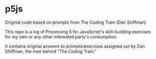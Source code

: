 # p5js
Original code based on prompts from The Coding Train (Dan Shiffman)

This repo is a log of Processing 5 for JavaScript's skill-building exercises for my own or any other interested party's consumption.

It contains original answers to prompts/exercises assigned out by Dan Shiffman, the man behind "The Coding Train."

